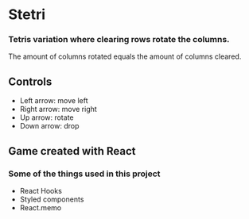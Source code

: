 # Stetri

### Tetris variation where clearing rows rotate the columns.

The amount of columns rotated equals the amount of columns cleared.

## Controls

- Left arrow: move left
- Right arrow: move right
- Up arrow: rotate
- Down arrow: drop

## Game created with React

### Some of the things used in this project

- React Hooks
- Styled components
- React.memo
